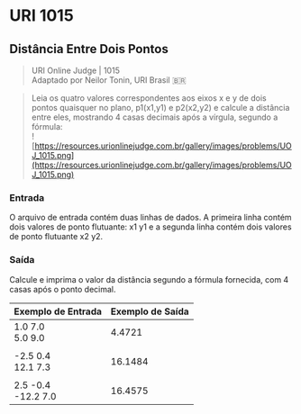 # URI 1015

## Distância Entre Dois Pontos

>URI Online Judge | 1015  
>Adaptado por Neilor Tonin, URI Brasil :brazil:

>Leia os quatro valores correspondentes aos eixos x e y de dois pontos quaisquer no plano, p1(x1,y1) e p2(x2,y2) e calcule a distância entre eles, mostrando 4 casas decimais após a vírgula, segundo a fórmula:  
![https://resources.urionlinejudge.com.br/gallery/images/problems/UOJ_1015.png](https://resources.urionlinejudge.com.br/gallery/images/problems/UOJ_1015.png)

### Entrada

 O arquivo de entrada contém duas linhas de dados. A primeira linha contém dois valores de ponto flutuante: x1 y1 e a segunda linha contém dois valores de ponto flutuante x2 y2.  

### Saída

Calcule e imprima o valor da distância segundo a fórmula fornecida, com 4 casas após o ponto decimal.  

| Exemplo de Entrada     | Exemplo de Saída |
| ---------------------- | ---------------- |
| 1.0 7.0 <br> 5.0 9.0   | 4.4721           |
|                        |                  |
| -2.5 0.4 <br> 12.1 7.3 | 16.1484          |
|                        |                  |
| 2.5 -0.4<br>-12.2 7.0  | 16.4575          |
